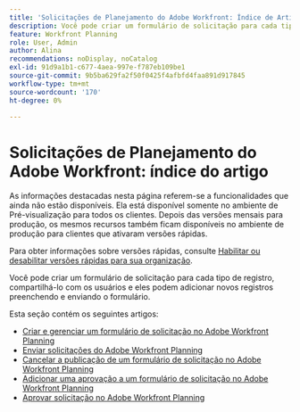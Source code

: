 ```yaml
---
title: 'Solicitações de Planejamento do Adobe Workfront: Índice de Artigos'
description: Você pode criar um formulário de solicitação para cada tipo de registro, compartilhá-lo com os usuários e eles podem adicionar novos registros preenchendo e enviando o formulário.
feature: Workfront Planning
role: User, Admin
author: Alina
recommendations: noDisplay, noCatalog
exl-id: 91d9a1b1-c677-4aea-997e-f787eb109be1
source-git-commit: 9b5ba629fa2f50f0425f4afbfd4faa891d917845
workflow-type: tm+mt
source-wordcount: '170'
ht-degree: 0%

---
```


# Solicitações de Planejamento do Adobe Workfront: índice do artigo

<span class="preview">As informações destacadas nesta página referem-se a funcionalidades que ainda não estão disponíveis. Ela está disponível somente no ambiente de Pré-visualização para todos os clientes. Depois das versões mensais para produção, os mesmos recursos também ficam disponíveis no ambiente de produção para clientes que ativaram versões rápidas. </span>

<span class="preview">Para obter informações sobre versões rápidas, consulte [Habilitar ou desabilitar versões rápidas para sua organização](/help/quicksilver/administration-and-setup/set-up-workfront/configure-system-defaults/enable-fast-release-process.md). </span>

Você pode criar um formulário de solicitação para cada tipo de registro, compartilhá-lo com os usuários e eles podem adicionar novos registros preenchendo e enviando o formulário.

Esta seção contém os seguintes artigos:

* [Criar e gerenciar um formulário de solicitação no Adobe Workfront Planning](/help/quicksilver/planning/requests/create-request-form.md)
* [Enviar solicitações do Adobe Workfront Planning](/help/quicksilver/planning/requests/submit-requests.md)
* [Cancelar a publicação de um formulário de solicitação no Adobe Workfront Planning](/help/quicksilver/planning/requests/unpublish-request-form.md)
* <span class="preview">[Adicionar uma aprovação a um formulário de solicitação no Adobe Workfront Planning](/help/quicksilver/planning/requests/add-approval-to-request-form.md)</span>
* <span class="preview">[Aprovar solicitação no Adobe Workfront Planning](/help/quicksilver/planning/requests/approve-request.md)</span>

